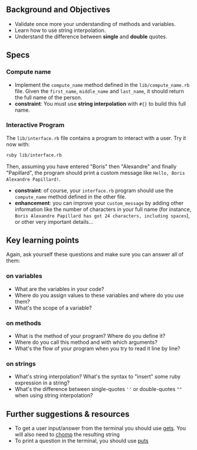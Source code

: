 ## Background and Objectives

- Validate once more your understanding of methods and variables.
- Learn how to use string interpolation.
- Understand the difference between **single** and **double** quotes.

## Specs

### Compute name

- Implement the `compute_name` method defined in the `lib/compute_name.rb` file. Given the `first_name`, `middle_name` and `last_name`, it should return the full name of the person.
- **constraint**: You must use **string interpolation** with `#{}` to build this full name.

### Interactive Program

The `lib/interface.rb` file contains a program to interact with a user. Try it now with:

```bash
ruby lib/interface.rb
```

Then, assuming you have entered "Boris" then "Alexandre" and finally "Papillard", the program should print a custom message like `Hello, Boris Alexandre Papillard!`.

* **constraint**: of course, your `interface.rb` program should use the `compute_name` method defined in the other file.
* **enhancement**: you can improve your `custom_message` by adding other information like the number of characters in your full name (for instance, `Boris Alexandre Papillard has got 24 characters, including spaces`), or other very important details...

## Key learning points

Again, ask yourself these questions and make sure you can answer all of them:

### on variables

* What are the variables in your code?
* Where do you assign values to these variables and where do you use them?
* What's the scope of a variable?

### on methods

* What is the method of your program? Where do you define it?
* Where do you call this method and with which arguments?
* What's the flow of your program when you try to read it line by line?

### on strings

* What's string interpolation? What's the syntax to "insert" some ruby expression in a string?
* What's the difference between single-quotes `''` or double-quotes `""` when using string interpolation?

## Further suggestions & resources

* To get a user input/answer from the terminal you should use [gets](http://www.ruby-doc.org/docs/Tutorial/part_02/user_input.html). You will also need to [chomp](https://ruby-doc.org/core-2.5.3/String.html#method-i-chomp) the resulting string
* To print a question in the terminal, you should use [puts](http://www.ruby-doc.org/core-2.5.3/IO.html#method-i-puts)
